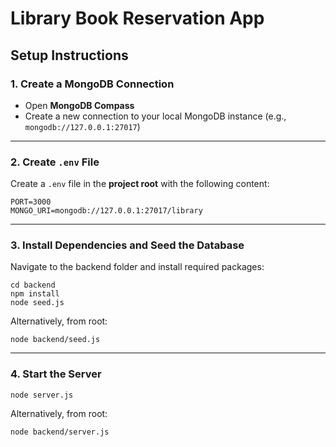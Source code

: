 # Library Book Reservation App

## Setup Instructions

### 1. Create a MongoDB Connection
- Open **MongoDB Compass**
- Create a new connection to your local MongoDB instance (e.g., `mongodb://127.0.0.1:27017`)

---

### 2. Create `.env` File
Create a `.env` file in the **project root** with the following content:
```
PORT=3000
MONGO_URI=mongodb://127.0.0.1:27017/library
```
---

### 3. Install Dependencies and Seed the Database
Navigate to the backend folder and install required packages:

```
cd backend
npm install
node seed.js
```

Alternatively, from root:

```
node backend/seed.js
```

---

### 4. Start the Server

```
node server.js
```

Alternatively, from root:

```
node backend/server.js
```